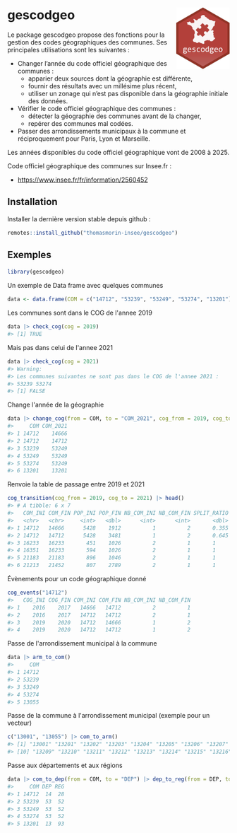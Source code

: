 # gescodgeo <img src="man/figures/logo.png" align="right" height="139" alt="gescodgeo icon" />

Le package gescodgeo propose des fonctions pour la gestion des codes
géographiques des communes. Ses principales utilisations sont les
suivantes :

- Changer l’année du code officiel géographique des communes :
  - apparier deux sources dont la géographie est différente,
  - fournir des résultats avec un millésime plus récent,
  - utiliser un zonage qui n’est pas disponible dans la géographie
    initiale des données.
- Vérifier le code officiel géographique des communes :
  - détecter la géographie des communes avant de la changer,
  - repérer des communes mal codées.
- Passer des arrondissements municipaux à la commune et réciproquement
  pour Paris, Lyon et Marseille.

Les années disponibles du code officiel géographique vont de 2008 à
2025.

Code officiel géographique des communes sur Insee.fr :
  - https://www.insee.fr/fr/information/2560452


## Installation

Installer la dernière version stable depuis github :

``` r
remotes::install_github("thomasmorin-insee/gescodgeo")
```

## Exemples

``` r
library(gescodgeo)
```

Un exemple de Data frame avec quelques communes

``` r
data <- data.frame(COM = c("14712", "53239", "53249", "53274", "13201"))
```

Les communes sont dans le COG de l'annee 2019
``` r
data |> check_cog(cog = 2019) 
#> [1] TRUE
```

Mais pas dans celui de l'annee 2021
``` r
data |> check_cog(cog = 2021) 
#> Warning: 
#> Les communes suivantes ne sont pas dans le COG de l'annee 2021 : 
#> 53239 53274
#> [1] FALSE
```

Change l'année de la géographie
``` r
data |> change_cog(from = COM, to = "COM_2021", cog_from = 2019, cog_to = 2021)
#>     COM COM_2021
#> 1 14712    14666
#> 2 14712    14712
#> 3 53239    53249
#> 4 53249    53249
#> 5 53274    53249
#> 6 13201    13201
```

Renvoie la table de passage entre 2019 et 2021
``` r
cog_transition(cog_from = 2019, cog_to = 2021) |> head()
#> # A tibble: 6 x 7
#>   COM_INI COM_FIN POP_INI POP_FIN NB_COM_INI NB_COM_FIN SPLIT_RATIO
#>   <chr>   <chr>     <int>   <dbl>      <int>      <int>       <dbl>
#> 1 14712   14666      5428    1912          1          2       0.355
#> 2 14712   14712      5428    3481          1          2       0.645
#> 3 16233   16233       451    1026          2          1       1    
#> 4 16351   16233       594    1026          2          1       1    
#> 5 21183   21183       896    1046          2          1       1    
#> 6 21213   21452       807    2789          2          1       1
```

Évènements pour un code géographique donné
``` r
cog_events("14712")
#>   COG_INI COG_FIN COM_INI COM_FIN NB_COM_INI NB_COM_FIN
#> 1    2016    2017   14666   14712          2          1
#> 2    2016    2017   14712   14712          2          1
#> 3    2019    2020   14712   14666          1          2
#> 4    2019    2020   14712   14712          1          2
```

Passe de l'arrondissement municipal à la commune
``` r
data |> arm_to_com()
#>     COM
#> 1 14712
#> 2 53239
#> 3 53249
#> 4 53274
#> 5 13055
``` 

Passe de la commune à l'arrondissement municipal (exemple pour un vecteur)
``` r
c("13001", "13055") |> com_to_arm()
#> [1] "13001" "13201" "13202" "13203" "13204" "13205" "13206" "13207" "13208"
#> [10] "13209" "13210" "13211" "13212" "13213" "13214" "13215" "13216"
```

Passe aux départements et aux régions
``` r
data |> com_to_dep(from = COM, to = "DEP") |> dep_to_reg(from = DEP, to = "REG")
#>     COM DEP REG
#> 1 14712  14  28
#> 2 53239  53  52
#> 3 53249  53  52
#> 4 53274  53  52
#> 5 13201  13  93
```
